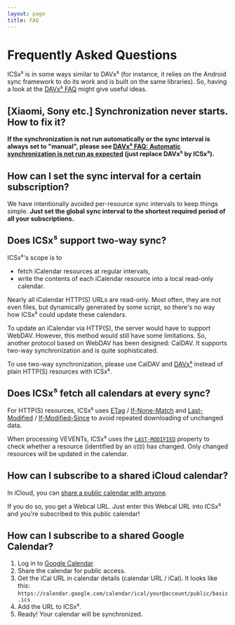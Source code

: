 ```yaml
---
layout: page
title: FAQ
---
```


Frequently Asked Questions
==========================

ICSx⁵ is in some ways similar to DAVx⁵ (for instance, it relies on the
Android sync framework to do its work and is built on the same libraries). So,
having a look at the [DAVx⁵ FAQ](https://www.davx5.com/faq) might give
useful ideas.


[Xiaomi, Sony etc.] Synchronization never starts. How to fix it?
----------------------------------------------------------------

**If the synchronization is not run automatically or the sync interval is always
set to "manual", please see [DAVx⁵ FAQ: Automatic synchronization is not run as expected](https://www.davx5.com/faq/synchronization-is-not-run-as-expected)
(just replace DAVx⁵ by ICSx⁵).**


How can I set the sync interval for a certain subscription?
-----------------------------------------------------------

We have intentionally avoided per-resource sync intervals to keep things simple. **Just
set the global sync interval to the shortest required period of all your subscriptions.**


Does ICSx⁵ support two-way sync?
-----------------------------------

ICSx⁵'s scope is to

* fetch iCalendar resources at regular intervals,
* write the contents of each iCalendar resource into a local read-only calendar.

Nearly all iCalendar HTTP(S) URLs are read-only. Most often, they are not
even files, but dynamically generated by some script, so there's
no way how ICSx⁵ could update these calendars.

To update an iCalendar via HTTP(S), the server would have to support
WebDAV. However, this method would still have some limitations. So, another
protocol based on WebDAV has been designed: CalDAV. It supports
two-way synchronization and is quite sophisticated.

To use two-way synchronization, please use CalDAV and [DAVx⁵](https://www.davx5.com)
instead of plain HTTP(S) resources with ICSx⁵.


Does ICSx⁵ fetch all calendars at every sync?
------------------------------------------------

For HTTP(S) resources, ICSx⁵ uses [ETag](https://tools.ietf.org/html/rfc7232#section-2.3) /
[If-None-Match](https://tools.ietf.org/html/rfc7232#section-3.2) and [Last-Modified](https://tools.ietf.org/html/rfc7232#section-2.2) /
[If-Modified-Since](https://tools.ietf.org/html/rfc7232#section-3.3) to avoid repeated downloading of unchanged data.

When processing VEVENTs, ICSx⁵ uses the [`LAST-MODIFIED`](http://tools.ietf.org/html/rfc5545#section-3.8.7.3)
property to check whether a resource (identified by an `UID`) has changed. Only changed
resources will be updated in the calendar.


How can I subscribe to a shared iCloud calendar?
------------------------------------------------

In iCloud, you can [share a public calendar with anyone](https://support.apple.com/kb/PH2689).

If you do so, you get a Webcal URL. Just enter this Webcal URL into ICSx⁵ and you're
subscribed to this public calendar!


How can I subscribe to a shared Google Calendar?
------------------------------------------------

1. Log in to [Google Calendar](https://calendar.google.com/).
1. Share the calendar for public access.
1. Get the iCal URL in calendar details (calendar URL / iCal).
It looks like this: `https://calendar.google.com/calendar/ical/your@account/public/basic.ics`
1. Add the URL to ICSx⁵.
1. Ready! Your calendar will be synchronized.


